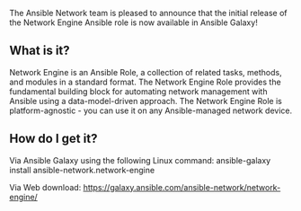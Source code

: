 The Ansible Network team is pleased to announce that the initial release of the Network Engine Ansible role is now available in Ansible Galaxy!

What is it?
----------------------------------
Network Engine is an Ansible Role, a collection of related tasks, methods, and modules in a standard format. The Network Engine Role provides the fundamental building block for automating network management with Ansible using a data-model-driven approach. The Network Engine Role is platform-agnostic - you can use it on any Ansible-managed network device.


How do I get it?
----------------------------------
Via Ansible Galaxy using the following Linux command:
ansible-galaxy install ansible-network.network-engine

Via Web download: https://galaxy.ansible.com/ansible-network/network-engine/



